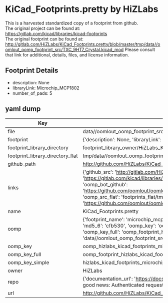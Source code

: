 # KiCad_Footprints.pretty by HiZLabs  
This is a harvested standardized copy of a footprint from github.  
The original project can be found at:  
https://gitlab.com/kicad/libraries/kicad-footprints  
The original footprint can be found at:
http://gitlab.com/HiZLabs/KiCad_Footprints.pretty/blob/master/tmp/data//oomlout_oomp_footprint_src/TXC_9HT7_Crystal.kicad_mod
Please consult that link for additional, details, files, and license information.  
## Footprint Details
* description: None  
* libraryLink: Microchip_MCP1802  
* number_of_pads: 5  
## yaml dump  
| Key | Value |  
| --- | --- |  
| file | data//oomlout_oomp_footprint_src/KiCad_Footprints.pretty/Microchip_MCP1802.kicad_mod |  
| footprint | {'description': None, 'libraryLink': 'Microchip_MCP1802', 'number_of_pads': 5} |  
| footprint_library_directory | footprint_library_owner/HiZLabs_KiCad_Footprints.pretty |  
| footprint_library_directory_flat | tmp/data//oomlout_oomp_footprint_src/footprints_flat/hizlabs_kicad_footprints_microchip_mcp1802/working |  
| github_path | http://github.com/HiZLabs/KiCad_Footprints.pretty/blob/master/tmp/data//oomlout_oomp_footprint_src/Microchip_MCP1802.kicad_mod |  
| links | {'github_src': 'http://gitlab.com/HiZLabs/KiCad_Footprints.pretty/blob/master/tmp/data//oomlout_oomp_footprint_src/TXC_9HT7_Crystal.kicad_mod', 'github_src_repo': 'https://gitlab.com/kicad/libraries/kicad-footprints', 'oomp_bot': 'tmp/data//oomlout_oomp_footprint_src/footprints/hizlabs_kicad_footprints_microchip_mcp1802/working', 'oomp_bot_github': 'https://github.com/oomlout/oomlout_oomp_footprint_bot/tree/main/tmp/data//oomlout_oomp_footprint_src/footprints/hizlabs_kicad_footprints_microchip_mcp1802/working', 'oomp_src_flat': 'footprints_flat/tmp/data//oomlout_oomp_footprint_src/footprints_flat/hizlabs_kicad_footprints_microchip_mcp1802/working', 'oomp_src_flat_github': 'https://github.com/oomlout/oomlout_oomp_footprint_src/tree/main/tmp/data//oomlout_oomp_footprint_src/footprints_flat/hizlabs_kicad_footprints_microchip_mcp1802/working'} |  
| name | KiCad_Footprints.pretty |  
| oomp | {'footprint_name': 'microchip_mcp1802', 'library_name': 'kicad_footprints', 'md5': 'cfb530c3c920c9b4202104c14d2c7248', 'md5_10': 'cfb530c3c9', 'md5_5': 'cfb53', 'md5_6': 'cfb530', 'oomp_key': 'oomp_hizlabs_kicad_footprints_microchip_mcp1802', 'oomp_key_extra': 'oomp_footprint_hizlabs_kicad_footprints_microchip_mcp1802', 'oomp_key_full': 'oomp_footprint_hizlabs_kicad_footprints_microchip_mcp1802_cfb530', 'oomp_key_simple': 'hizlabs_kicad_footprints_microchip_mcp1802', 'original_filename': 'data//oomlout_oomp_footprint_src/KiCad_Footprints.pretty/Microchip_MCP1802.kicad_mod', 'owner_name': 'hizlabs'} |  
| oomp_key | oomp_hizlabs_kicad_footprints_microchip_mcp1802 |  
| oomp_key_full | oomp_footprint_hizlabs_kicad_footprints_microchip_mcp1802 |  
| oomp_key_simple | hizlabs_kicad_footprints_microchip_mcp1802 |  
| owner | HiZLabs |  
| repo | {'documentation_url': 'https://docs.github.com/rest/overview/resources-in-the-rest-api#rate-limiting', 'message': "API rate limit exceeded for 84.66.142.224. (But here's the good news: Authenticated requests get a higher rate limit. Check out the documentation for more details.)"} |  
| url | http://github.com/HiZLabs/KiCad_Footprints.pretty |  

